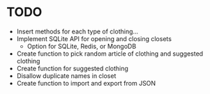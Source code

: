 # TODO

- Insert methods for each type of clothing...
- Implement SQLite API for opening and closing closets
    * Option for SQLite, Redis, or MongoDB
- Create function to pick random article of clothing and suggested clothing
- Create function for suggested clothing
- Disallow duplicate names in closet
- Create function to import and export from JSON
